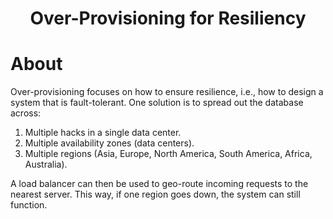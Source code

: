 <div align='center'>
  <h1> Over-Provisioning for Resiliency</h1>
</div>

# About

Over-provisioning focuses on how to ensure resilience, i.e., how to design a system that is fault-tolerant. One solution is to spread out the database across:

1. Multiple hacks in a single data center.
2. Multiple availability zones (data centers).
3. Multiple regions (Asia, Europe, North America, South America, Africa, Australia).

A load balancer can then be used to geo-route incoming requests to the nearest server. This way, if one region goes down, the system can still function.
